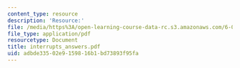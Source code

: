 ```yaml
---
content_type: resource
description: 'Resource:'
file: /media/https%3A/open-learning-course-data-rc.s3.amazonaws.com/6-004-computation-structures-spring-2017/adbde33502e9159816b1bd73893f95fa_interrupts_answers.pdf
file_type: application/pdf
resourcetype: Document
title: interrupts_answers.pdf
uid: adbde335-02e9-1598-16b1-bd73893f95fa
---
```

